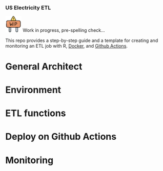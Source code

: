 ### US Electricity ETL

<img src="images/wip.png" width="10%" /> Work in progress, pre-spelling check...

This repo provides a step-by-step guide and a template for creating and monitoring an ETL job with R, [Docker](https://www.docker.com/), and [Github Actions](https://github.com/features/actions).

# General Architect

# Environment

# ETL functions

# Deploy on Github Actions

# Monitoring




